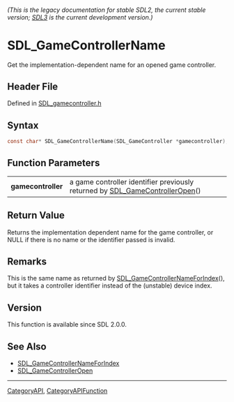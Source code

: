 ###### (This is the legacy documentation for stable SDL2, the current stable version; [SDL3](https://wiki.libsdl.org/SDL3/) is the current development version.)
# SDL_GameControllerName

Get the implementation-dependent name for an opened game controller.

## Header File

Defined in [SDL_gamecontroller.h](https://github.com/libsdl-org/SDL/blob/SDL2/include/SDL_gamecontroller.h)

## Syntax

```c
const char* SDL_GameControllerName(SDL_GameController *gamecontroller);

```

## Function Parameters

|                        |                                                                                                        |
| ---------------------- | ------------------------------------------------------------------------------------------------------ |
| **gamecontroller**     | a game controller identifier previously returned by [SDL_GameControllerOpen](SDL_GameControllerOpen)() |

## Return Value

Returns the implementation dependent name for the game controller, or NULL
if there is no name or the identifier passed is invalid.

## Remarks

This is the same name as returned by
[SDL_GameControllerNameForIndex](SDL_GameControllerNameForIndex)(), but it
takes a controller identifier instead of the (unstable) device index.

## Version

This function is available since SDL 2.0.0.

## See Also

* [SDL_GameControllerNameForIndex](SDL_GameControllerNameForIndex)
* [SDL_GameControllerOpen](SDL_GameControllerOpen)

----
[CategoryAPI](CategoryAPI), [CategoryAPIFunction](CategoryAPIFunction)


